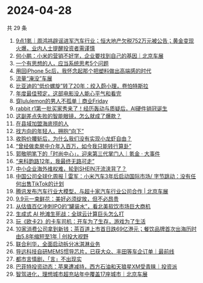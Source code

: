 # 2024-04-28

共 29 条

<!-- BEGIN 36KR -->
<!-- 最后更新时间 2024-04-28 05:01:12 +0800 -->
1. [9点1氪｜周鸿祎辟谣进军汽车行业；恒大地产欠税752万元被公告；黄金变现火爆，业内人士提醒投资者需谨慎](https://36kr.com/p/2750412589169415)
1. [何小鹏：小米的营销不好学，企业要找到自己的基因｜北京车展](https://36kr.com/p/2749915470511104)
1. [一个有思想的人，应当系统思考5个问题](https://36kr.com/p/2750955688279046)
1. [用回iPhone 5c后，我怀念起那个把塑料做出高端感的时代](https://36kr.com/p/2750371058635395)
1. [流量“淹没”车展](https://36kr.com/p/2750395685731334)
1. [比亚迪的“低价螺旋”转了20年：绞入蔚小理，卷怕特斯拉](https://36kr.com/p/2744060018551048)
1. [年度最佳预定，这部电影没人能心平气和看完](https://36kr.com/p/2751004900293632)
1. [穿lululemon的男人不孤单｜商业Friday](https://36kr.com/p/2750278899153667)
1. [rabbit r1第一批买家秀来了！经历轰动与质疑后，AI硬件销冠诞生](https://36kr.com/p/2751191647025928)
1. [这副差点失败的智能眼镜，怎么就成了爆款？](https://36kr.com/p/2751175552203781)
1. [在县域加盟海底捞的人](https://36kr.com/p/2750458147912457)
1. [找方向的年轻人，拥抱“向下”](https://36kr.com/p/2745477541723137)
1. [收购价腰斩后，为什么我们没有实现小龙虾自由？](https://36kr.com/p/2750915206740745)
1. [“曾经做卖房中介年入百万，如今我只能转行算卦”](https://36kr.com/p/2748262556711682)
1. [郭敬明笔下的「时尚中心」，迎来第三代掌门人｜氪金 · 大事件](https://36kr.com/p/2751100098919176)
1. [“来科韵路12年，我最终无路可走”](https://36kr.com/p/2748893341416450)
1. [中小企业海外维权难，轮到SHEIN汗流浃背了？](https://36kr.com/p/2750886555617032)
1. [中国公司全球化周报 | 雷军：小米汽车3年后启动国际市场/ 字节跳动：没有任何出售TikTok的计划](https://36kr.com/p/2750336959888130)
1. [腾讯发布汽车行业大模型，与超十家汽车行业公司合作 | 北京车展](https://36kr.com/p/2751526340131592)
1. [9.9元一束鲜花：美好必须绽放，但不必昂贵](https://36kr.com/p/2745481667116037)
1. [从估值百亿冲刺IPO的“罐装水”，看北美软饮市场巨大商机](https://36kr.com/p/2750460523019009)
1. [生成式 AI 抢滩生死战：全球云计算巨头怎么打](https://36kr.com/p/2748986041646081)
1. [玩《欧卡2》的卡车司机：开车为了生存，游戏为了生活](https://36kr.com/p/2750247979858689)
1. [10家消费公司拿到新钱；茶百道上市首日跌69亿港元；餐饮品牌首次出海历时由5.8年缩短至1年 | 创投大视野](https://36kr.com/p/2744032060107014)
1. [联合利华，全面启动拆分冰淇淋业务](https://36kr.com/p/2750445744978696)
1. [导远科技自研MEMS惯导芯片，已获大众、丰田等车企订单｜最前线](https://36kr.com/p/2750309542837254)
1. [都市言情剧，「言」不出现实](https://36kr.com/p/2750453627452420)
1. [巴菲特投资动态：苹果遭减持，西方石油和天狼星XM受青睐｜投资派](https://36kr.com/p/2749997643889415)
1. [智驾进化，理想城市超充站年中覆盖17座城市｜北京车展](https://36kr.com/p/2750473792207879)
<!-- END 36KR -->